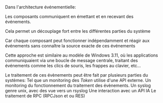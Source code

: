 Dans l'architecture événementielle:

Les composants communiquent en émettant et en recevant des événements.

 Cela permet un découplage fort entre les différentes parties du système
 
 Car chaque composant peut fonctionner indépendamment et réagir aux événements sans connaître la source exacte de ces événements
 
 Cette approche est similaire au modèle de Windows 3.11, où les applications communiquaient via une boucle de message centrale, traitant des événements comme les clics de souris, les frappes au clavier, etc...

Le traitement de ces évènements peut être fait par plusieurs parties du systèmes:
Tel que un monitoring des *Token* utilise d'une API externe.
 Un monitoring du fonctionnement du traitement des évènements.
 Un syslog genre unix, avec des vue  vers un rsyslog
 Une interaction avec un API IA
Le traitement de RPC (RPCJson et ou RES)